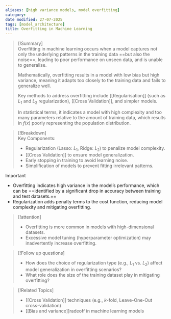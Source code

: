 ```yaml
---
aliases: [high variance models, model overfitting]
category:
date modified: 27-07-2025
tags: [model_architecture]
title: Overfitting in Machine Learning
---
```


>[!Summary]  
> Overfitting in machine learning occurs when a model captures not only the underlying patterns in the training data ==but also the noise==, leading to poor performance on unseen data, and is unable to generalise.
> 
>Mathematically, overfitting results in a model with low bias but high variance, meaning it adapts too closely to the training data and fails to generalize well.
>
>Key methods to address overfitting include [[Regularisation]] (such as $L_1$ and $L_2$ regularization), [[Cross Validation]], and simpler models.
>
>In statistical terms, it indicates a model with high complexity and too many parameters relative to the amount of training data, which results in $f(x)$ poorly representing the population distribution.

>[!Breakdown]  
> Key Components:  
> - Regularization (Lasso: $L_1$, Ridge: $L_2$) to penalize model complexity.  
> - [[Cross Validation]] to ensure model generalization.  
> - Early stopping in training to avoid learning noise.  
> - Simplification of models to prevent fitting irrelevant patterns.

>[!important]  
> - Overfitting indicates high variance in the model’s performance, which can be ==identified by a significant drop in accuracy between training and test datasets.==  
> - Regularization adds penalty terms to the cost function, reducing model complexity and mitigating overfitting.

>[!attention]  
> - Overfitting is more common in models with high-dimensional datasets.  
> - Excessive model tuning (hyperparameter optimization) may inadvertently increase overfitting.

>[!Follow up questions]  
> - How does the choice of regularization type (e.g., $L_1$ vs. $L_2$) affect model generalization in overfitting scenarios?  
> - What role does the size of the training dataset play in mitigating overfitting?

>[!Related Topics]  
> - [[Cross Validation]] techniques (e.g., $k$-fold, Leave-One-Out cross-validation)  
> - [[Bias and variance]]radeoff in machine learning models  